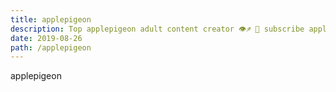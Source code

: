 ```yaml
---
title: applepigeon
description: Top applepigeon adult content creator 👁♐️ 👑 subscribe applepigeon to my porn site below IG applepigeon
date: 2019-08-26
path: /applepigeon
---
```


applepigeon